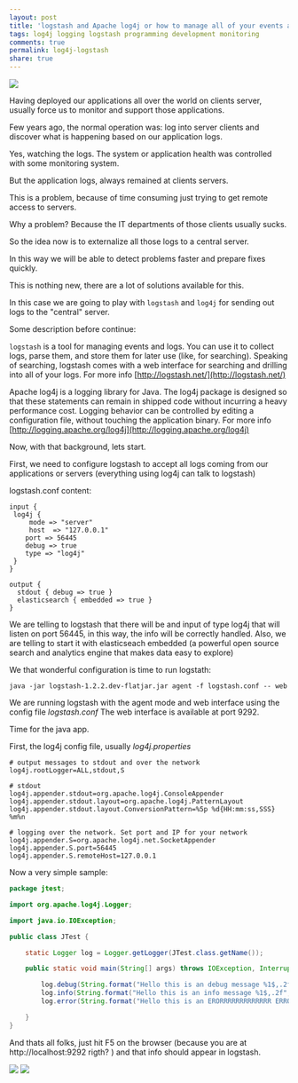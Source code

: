 ```yaml
---
layout: post
title: 'logstash and Apache log4j or how to manage all of your events and logs from all over your infrastructure in one place'
tags: log4j logging logstash programming development monitoring
comments: true
permalink: log4j-logstash
share: true
---
```

<img src="http://1.bp.blogspot.com/-S1TtiYqo-Rg/UlPl0ZPZEfI/AAAAAAAA6qw/ytd7kbcTVII/s1600/logstash1.png"/>

Having deployed our applications all over the world on clients server, usually force us to monitor and support those applications.
  
Few years ago, the normal operation was: log into server clients and discover what is happening based on our application logs.

Yes, watching the logs. The system or application health was controlled with some monitoring system.

But the application logs, always remained at clients servers.

This is a problem, because of time consuming just trying to get remote access to servers. 

Why a problem? Because the IT departments of those clients usually sucks. 

So the idea now is to externalize all those logs to a central server.

In this way we will be able to detect problems faster and prepare fixes quickly.

This is nothing new, there are a lot of solutions available for this.

In this case we are going to play with `logstash` and `log4j` for sending out logs to the "central" server.

Some description before continue:

`logstash` is a tool for managing events and logs. You can use it to collect logs, parse them, and store them for later use (like, for searching). Speaking of searching, logstash comes with a web interface for searching and drilling into all of your logs. For more info [http://logstash.net/](http://logstash.net/)

Apache log4j is a logging library for Java. The log4j package is designed so that these statements can remain in shipped code without incurring a heavy performance cost. Logging behavior can be controlled by editing a configuration file, without touching the application binary. For more info [http://logging.apache.org/log4j](http://logging.apache.org/log4j) 

Now, with that background, lets start.

First, we need to configure logstash to accept all logs coming from our applications or servers (everything using log4j can talk to logstash)

logstash.conf content:

```
input {
 log4j {
     mode => "server"
     host  => "127.0.0.1"
    port => 56445
    debug => true
    type => "log4j"
 }
}

output {                                       
  stdout { debug => true }                     
  elasticsearch { embedded => true }           
}     
```
We are telling to logstash that there will be and input of type log4j that will listen on port 56445, in this way, the info will be correctly handled. Also, we are telling to start it with elasticseach embedded (a powerful open source search and analytics engine that makes data easy to explore)


We that wonderful configuration is time to run logstath:

```
java -jar logstash-1.2.2.dev-flatjar.jar agent -f logstash.conf -- web 
```

We are running logstash with the agent mode and web interface using the config file *logstash.conf*
The web interface is available at port 9292. 

Time for the java app.

First, the log4j config file, usually *log4j.properties*

```
# output messages to stdout and over the network
log4j.rootLogger=ALL,stdout,S

# stdout
log4j.appender.stdout=org.apache.log4j.ConsoleAppender
log4j.appender.stdout.layout=org.apache.log4j.PatternLayout
log4j.appender.stdout.layout.ConversionPattern=%5p %d{HH:mm:ss,SSS} %m%n

# logging over the network. Set port and IP for your network
log4j.appender.S=org.apache.log4j.net.SocketAppender
log4j.appender.S.port=56445
log4j.appender.S.remoteHost=127.0.0.1   
```

Now a very simple sample:

```java
package jtest;

import org.apache.log4j.Logger;

import java.io.IOException;

public class JTest {

    static Logger log = Logger.getLogger(JTest.class.getName());

    public static void main(String[] args) throws IOException, InterruptedException {

        log.debug(String.format("Hello this is an debug message %1$,.2f", Math.random() ));
        log.info(String.format("Hello this is an info message %1$,.2f", Math.random() ));
        log.error(String.format("Hello this is an ERORRRRRRRRRRRRR ERRORRRRR ERRORRRRRR %1$,.2f", Math.random() ));

    }
}  
```

And thats all folks, just hit F5 on the browser (because you are at http://localhost:9292 rigth? ) and that info should appear in logstash.

<img src="http://4.bp.blogspot.com/-mVIiRFQt7FE/UlPzPC4z1jI/AAAAAAAA6rA/bOFizEmzcUo/s1600/logstash2.png"/>
<img src="http://2.bp.blogspot.com/-fHrcnYA1kpY/UlPzPAsViFI/AAAAAAAA6rE/Zx79fIghgyA/s1600/logstash3.png"/>
